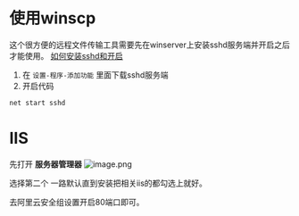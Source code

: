 # 使用winscp
这个很方便的远程文件传输工具需要先在winserver上安装sshd服务端并开启之后才能使用。
[如何安装sshd和开启](https://blog.csdn.net/weixin_43064185/article/details/90080815)

1. 在 `设置-程序-添加功能` 里面下载sshd服务端
2. 开启代码
```
net start sshd
```

# IIS
先打开 **服务器管理器**
![image.png](http://ww1.sinaimg.cn/large/006rgJELly1gccfnkee9tj30s90en76n.jpg)

选择第二个 一路默认直到安装把相关iis的都勾选上就好。

去阿里云安全组设置开启80端口即可。